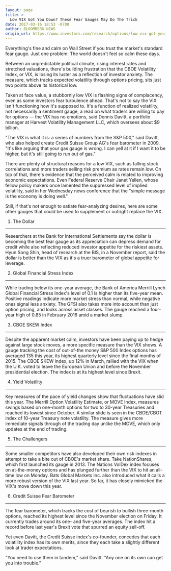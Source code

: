 ```yaml
---
layout: page
title: >-
  Low VIX Got You Down? These Fear Gauges May Do The Trick
date: 2017-03-16 18:53 -0700
author: BLOOMBERG NEWS
origin_url: https://www.investors.com/research/options/low-vix-got-you-down-these-fear-gauges-may-do-the-trick/
---
```






Everything's fine and calm on Wall Street if you trust the market's standard fear gauge. Just one problem: The world doesn't feel so calm these days.


Between an unpredictable political climate, rising interest rates and stretched valuations, there's building frustration that the CBOE Volatility Index, or VIX, is losing its luster as a reflection of investor anxiety. The measure, which tracks expected volatility through options pricing, sits just two points above its historical low.


Taken at face value, a stubbornly low VIX is flashing signs of complacency, even as some investors fear turbulence ahead. That's not to say the VIX isn't functioning how it's supposed to. It's a function of realized volatility, not necessarily a sentiment gauge, a read on what traders are willing to pay for options — the VIX has no emotions, said Dennis Davitt, a portfolio manager at Harvest Volatility Management LLC, which oversees about $9 billion.


"The VIX is what it is: a series of numbers from the S&P 500," said Davitt, who also helped create Credit Suisse Group AG's fear barometer in 2009. "It's like arguing that your gas gauge is wrong. I can yell at it if I want it to be higher, but it's still going to run out of gas."


There are plenty of structural reasons for a low VIX, such as falling stock correlations and more traders selling risk premium as rates remain low. On top of that, there's evidence that the perceived calm is related to improving economic expectations. Even Federal Reserve Chair Janet Yellen, whose fellow policy makers once lamented the suppressed level of implied volatility, said in her Wednesday news conference that the "simple message is the economy is doing well."


Still, if that's not enough to satiate fear-analyzing desires, here are some other gauges that could be used to supplement or outright replace the VIX.


1. The Dollar
-------------


Researchers at the Bank for International Settlements say the dollar is becoming the best fear gauge as its appreciation can depress demand for credit while also reflecting reduced investor appetite for the riskiest assets. Hyun Song Shin, head of research at the BIS, in a November report, said the dollar is better than the VIX as it's a truer barometer of global appetite for leverage.


2. Global Financial Stress Index
--------------------------------


While trading below its one-year average, the Bank of America Merrill Lynch Global Financial Stress Index's level of 0.1 is higher than its five-year mean. Positive readings indicate more market stress than normal, while negative ones signal less anxiety. The GFSI also takes more into account than just option pricing, and looks across asset classes. The gauge reached a four-year high of 0.85 in February 2016 amid a market slump.


3. CBOE SKEW Index
------------------


Despite the apparent market calm, investors have been paying up to hedge against large stock moves, a more specific measure than the VIX shows. A gauge tracking the cost of out-of-the money S&P 500 Index options has averaged 135 this year, its highest quarterly level since the final months of 2015. The CBOE SKEW Index, up 12% in March, rallied with the VIX when the U.K. voted to leave the European Union and before the November presidential election. The index is at its highest level since Brexit.


4. Yield Volatility
-------------------


Key measures of the pace of yield changes show that fluctuations have slid this year. The Merrill Option Volatility Estimate, or MOVE Index, measures swings based on one-month options for two to 30-year Treasuries and reached its lowest since October. A similar slide is seen in the CBOE/CBOT index of 10-year Treasury note volatility. The measure gives more immediate signals through of the trading day unlike the MOVE, which only updates at the end of trading.


5. The Challengers
------------------


Some smaller competitors have also developed their own risk indexes in attempt to take a bite out of CBOE's market share. Take NationShares, which first launched its gauge in 2013. The Nations VolDex index focuses on at-the-money options and has plunged further than the VIX to hit an all-time low on Monday. Bats Global Markets Inc. also introduced what it calls a more robust version of the VIX last year. So far, it has closely mimicked the VIX's move down this year.


6. Credit Suisse Fear Barometer
-------------------------------


The fear barometer, which tracks the cost of bearish to bullish three-month options, reached its highest level since the November election on Friday. It currently trades around its one- and five-year averages. The index hit a record before last year's Brexit vote that spurred an equity sell-off.


Yet even Davitt, the Credit Suisse index's co-founder, concedes that each volatility index has its own merits, since they each take a slightly different look at trader expectations.


"You need to use them in tandem," said Davitt. "Any one on its own can get you into trouble."




